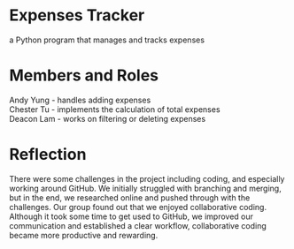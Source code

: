 # Expenses Tracker
a Python program that manages and tracks expenses

# Members and Roles
Andy Yung - handles adding expenses  
Chester Tu - implements the calculation of total expenses  
Deacon Lam - works on filtering or deleting expenses  

# Reflection
There were some challenges in the project including coding, and especially working around GitHub. We initially struggled with branching and merging, but in the end, we researched online and pushed through with the challenges. Our group found out that we enjoyed collaborative coding. Although it took some time to get used to GitHub, we improved our communication and established a clear workflow, collaborative coding became more productive and rewarding.
